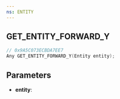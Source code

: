 ```yaml
---
ns: ENTITY
---
```

## GET_ENTITY_FORWARD_Y

```c
// 0x9A5C073ECBDA7EE7
Any GET_ENTITY_FORWARD_Y(Entity entity);
```

## Parameters
* **entity**:
